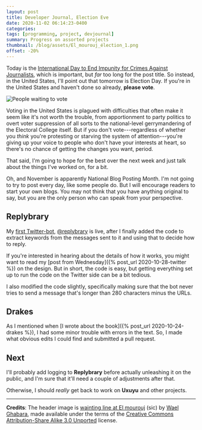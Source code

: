 ```yaml
---
layout: post
title: Developer Journal, Election Eve
date: 2020-11-02 06:14:23-0400
categories:
tags: [programming, project, devjournal]
summary: Progress on assorted projects
thumbnail: /blog/assets/El_mourouj_élection_1.png
offset: -20%
---
```


Today is the [International Day to End Impunity for Crimes Against Journalists](https://en.wikipedia.org/wiki/International_Day_to_End_Impunity_for_Crimes_Against_Journalists), which is important, but *far* too long for the post title.  So instead, in the United States, I'll point out that tomorrow is Election Day.  If you're in the United States and haven't done so already, **please vote**.

![People waiting to vote](/blog/assets/El_mourouj_élection_1.png "People waiting to vote")

Voting in the United States is plagued with difficulties that often make it seem like it's not worth the trouble, from apportionment to party politics to overt voter suppression of all sorts to the national-level gerrymandering of the Electoral College itself.  But if you don't vote---regardless of whether you *think* you're protesting or starving the system of attention---you're giving up your voice to people who don't have your interests at heart, so there's no chance of getting the changes you want, period.

That said, I'm going to hope for the best over the next week and just talk about the things I've worked on, for a bit.

Oh, and November is apparently National Blog Posting Month.  I'm not going to try to post every day, like some people do.  But I will encourage readers to start your own blogs.  You may not think that you have anything original to say, but you are the only person who can speak from your perspective.

## Replybrary

My [first Twitter-bot](https://github.com/jcolag/library-twtterbot), [@replybrary](https://twitter.com/replybrary) is live, after I finally added the code to extract keywords from the messages sent to it and using that to decide how to reply.

If you're interested in hearing about the details of how it works, you might want to read my [post from Wednesday]({% post_url 2020-10-28-twitter %}) on the design.  But in short, the code is easy, but getting everything set up to run the code on the Twitter side can be a bit tedious.

I also modified the code slightly, specifically making sure that the bot never tries to send a message that's longer than 280 characters minus the URLs.

## Drakes

As I mentioned when [I wrote about the book]({% post_url 2020-10-24-drakes %}), I had some minor trouble with errors in the text.  So, I made what obvious edits I could find and submitted a pull request.

## Next

I'll probably add logging to **Replybrary** before actually unleashing it on the public, and I'm sure that it'll need a couple of adjustments after that.

Otherwise, I should *really* get back to work on **Uxuyu** and other projects.

* * *

**Credits**:  The header image is [wainting line at El mourouj](https://commons.wikimedia.org/wiki/File:El_mourouj_(%C3%A9lection)_1.jpg) (sic) by [Wael Ghabara](https://commons.wikimedia.org/wiki/User:Ghabara), made available under the terms of the [Creative Commons Attribution-Share Alike 3.0 Unported](https://creativecommons.org/licenses/by-sa/3.0/deed.en) license.
